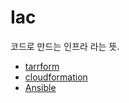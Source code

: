 # Iac

코드로 만드는 인프라 라는 뜻.

+ <a href="./tarrform">tarrform</a>
+ <a href="./cloudformation">cloudformation</a>
+ <a href="./Ansible">Ansible</a>
